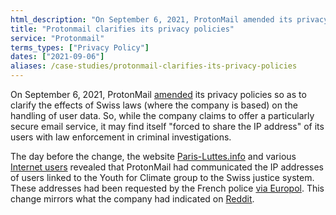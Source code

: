 ```yaml
---
html_description: "On September 6, 2021, ProtonMail amended its privacy policies to clarify the effects of Swiss laws on handling user data."
title: "Protonmail clarifies its privacy policies"
service: "Protonmail"
terms_types: ["Privacy Policy"]
dates: ["2021-09-06"]
aliases: /case-studies/protonmail-clarifies-its-privacy-policies
---
```


On September 6, 2021, ProtonMail <a target="_blank" rel="noopener" href="https://github.com/OpenTermsArchive/contrib-versions/commit/510c7d65e4254e1d53221b139d7e25bb2b990510">amended</a> its privacy policies so as to clarify the effects of Swiss laws (where the company is based) on the handling of user data. So, while the company claims to offer a particularly secure email service, it may find itself "forced to share the IP address" of its users with law enforcement in criminal investigations.

The day before the change, the website <a target="_blank" rel="noopener" href="https://paris-luttes.info/recit-policier-de-sainte-marthe-15258?lang=fr">Paris-Luttes.info</a> and various <a target="_blank" rel="noopener" href="https://twitter.com/OnEstLaTech/status/1434576598418796549">Internet users</a> revealed that ProtonMail had communicated the IP addresses of users linked to the Youth for Climate group to the Swiss justice system. These addresses had been requested by the French police <a target="_blank" rel="noopener" href="https://www.numerama.com/tech/736940-protonmail-transmet-des-adresses-ip-a-la-police-4-questions-pour-comprendre-la-polemique.html">via Europol</a>. This change mirrors what the company had indicated on <a target="_blank" rel="noopener" href="https://www.reddit.com/r/ProtonMail/comments/pil6xi/comment/hbqha63/">Reddit</a>.

